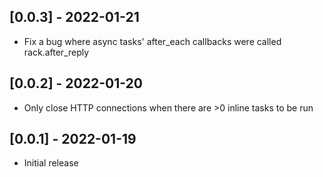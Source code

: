 ## [0.0.3] - 2022-01-21

- Fix a bug where async tasks' after_each callbacks were called rack.after_reply

## [0.0.2] - 2022-01-20

- Only close HTTP connections when there are >0 inline tasks to be run

## [0.0.1] - 2022-01-19

- Initial release

